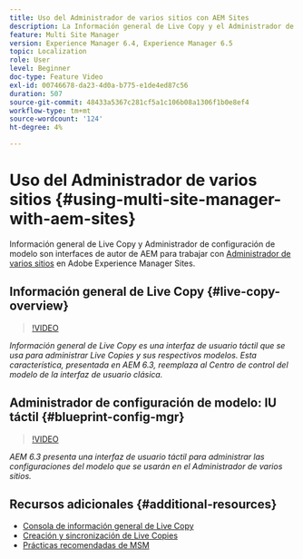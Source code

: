 ```yaml
---
title: Uso del Administrador de varios sitios con AEM Sites
description: La Información general de Live Copy y el Administrador de configuración de modelo son interfaces táctiles habilitadas para IU para trabajar con el Administrador de varios sitios.
feature: Multi Site Manager
version: Experience Manager 6.4, Experience Manager 6.5
topic: Localization
role: User
level: Beginner
doc-type: Feature Video
exl-id: 00746678-da23-4d0a-b775-e1de4ed87c56
duration: 507
source-git-commit: 48433a5367c281cf5a1c106b08a1306f1b0e8ef4
workflow-type: tm+mt
source-wordcount: '124'
ht-degree: 4%

---
```


# Uso del Administrador de varios sitios {#using-multi-site-manager-with-aem-sites}

Información general de Live Copy y Administrador de configuración de modelo son interfaces de autor de AEM para trabajar con [Administrador de varios sitios](https://experienceleague.adobe.com/docs/experience-manager-cloud-service/content/sites/administering/reusing-content/msm-and-translation.html?lang=es) en Adobe Experience Manager Sites.

## Información general de Live Copy {#live-copy-overview}

>[!VIDEO](https://video.tv.adobe.com/v/38319?quality=12&learn=on&captions=spa)

*Información general de Live Copy es una interfaz de usuario táctil que se usa para administrar Live Copies y sus respectivos modelos. Esta característica, presentada en AEM 6.3, reemplaza al Centro de control del modelo de la interfaz de usuario clásica.*

## Administrador de configuración de modelo: IU táctil {#blueprint-config-mgr}

>[!VIDEO](https://video.tv.adobe.com/v/37984?quality=12&learn=on&captions=spa)

*AEM 6.3 presenta una interfaz de usuario táctil para administrar las configuraciones del modelo que se usarán en el Administrador de varios sitios.*

## Recursos adicionales {#additional-resources}

* [Consola de información general de Live Copy](https://helpx.adobe.com/es/experience-manager/6-5/sites/administering/using/msm-livecopy-overview.html)
* [Creación y sincronización de Live Copies](https://helpx.adobe.com/es/experience-manager/6-5/sites/administering/using/msm-livecopy.html)
* [Prácticas recomendadas de MSM](https://helpx.adobe.com/es/experience-manager/6-5/sites/administering/using/msm-best-practices.html)

